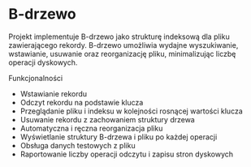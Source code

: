 # B-drzewo
Projekt implementuje B-drzewo jako strukturę indeksową dla pliku zawierającego rekordy. B-drzewo umożliwia wydajne wyszukiwanie, wstawianie, usuwanie oraz reorganizację pliku, minimalizując liczbę operacji dyskowych.

Funkcjonalności
- Wstawianie rekordu
- Odczyt rekordu na podstawie klucza
- Przeglądanie pliku i indeksu w kolejności rosnącej wartości klucza
- Usuwanie rekordu z zachowaniem struktury drzewa
- Automatyczna i ręczna reorganizacja pliku
- Wyświetlanie struktury B-drzewa i pliku po każdej operacji
- Obsługa danych testowych z pliku
- Raportowanie liczby operacji odczytu i zapisu stron dyskowych

